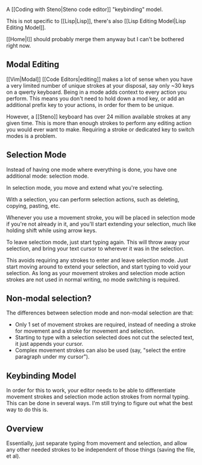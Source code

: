 A [[Coding with Steno|Steno code editor]] "keybinding" model.

This is not specific to [[Lisp|Lisp]], there's also [[Lisp Editing Model|Lisp Editing Model]].

[[Home|I]] should probably merge them anyway but I can't be bothered right now.

## Modal Editing

[[Vim|Modal]] [[Code Editors|editing]] makes a lot of sense when you have a very limited number of unique strokes at your disposal, say only ~30 keys on a qwerty keyboard. Being in a mode adds context to every action you perform. This means you don't need to hold down a mod key, or add an additional prefix key to your actions, in order for them to be unique.

However, a [[Steno]] keyboard has over 24 million available strokes at any given time. This is more than enough strokes to perform any editing action you would ever want to make. Requiring a stroke or dedicated key to switch modes is a problem.

## Selection Mode

Instead of having one mode where everything is done, you have one additional mode: selection mode.

In selection mode, you move and extend what you're selecting.

With a selection, you can perform selection actions, such as deleting, copying, pasting, etc.

Whenever you use a movement stroke, you will be placed in selection mode if you're not already in it, and you'll start extending your selection, much like holding shift while using arrow keys.

To leave selection mode, just start typing again. This will throw away your selection, and bring your text cursor to wherever it was in the selection.

This avoids requiring any strokes to enter and leave selection mode. Just start moving around to extend your selection, and start typing to void your selection. As long as your movement strokes and selection mode action strokes are not used in normal writing, no mode switching is required.

## Non-modal selection?

The differences between selection mode and non-modal selection are that:
- Only 1 set of movement strokes are required, instead of needing a stroke for movement and a stroke for movement and selection.
- Starting to type with a selection selected does not cut the selected text, it just appends your cursor.
- Complex movement strokes can also be used (say, "select the entire paragraph under my cursor").

## Keybinding Model

In order for this to work, your editor needs to be able to differentiate movement strokes and selection mode action strokes from normal typing. This can be done in several ways. I'm still trying to figure out what the best way to do this is.

## Overview

Essentially, just separate typing from movement and selection, and allow any other needed strokes to be independent of those things (saving the file, et al).
